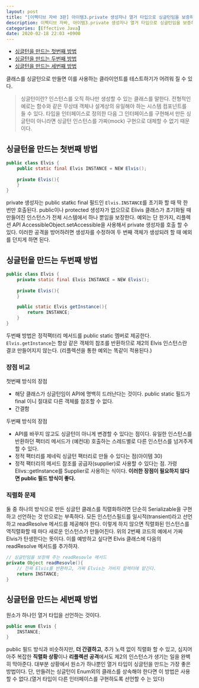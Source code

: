 ```yaml
---
layout: post
title: "[이펙티브 자바 3판] 아이템3.private 생성자나 열거 타입으로 싱글턴임을 보증하라."
description: 이펙티브 자바, 아이템3.private 생성자나 열거 타입으로 싱글턴임을 보증하라.
categories: [Effective Java]
date: 2020-02-18 22:03 +0900
---
```


<!-- TOC -->

- [싱글턴을 만드는 첫번째 방법](#싱글턴을-만드는-첫번째-방법)
- [싱글턴을 만드는 두번째 방법](#싱글턴을-만드는-두번째-방법)
- [싱글턴을 만드는 세번째 방법](#싱글턴을-만드는-세번째-방법)

<!-- /TOC -->
클래스를 싱글턴으로 만들면 이를 사용하는 클라이언트를 테스트하기가 어려워 질 수 있다. 
> 싱글턴이란? 인스턴스를 오직 하나만 생성할 수 있는 클래스를 말한다. 전형적인 예로는 함수와 같은 무상태 객체나 설계상의 유일해야 하는 시스템 컴포넌트를 들 수 있다.
타입을 인터페이스로 정의한 다음 그 인터페이스를 구현해서 만든 싱글턴이 아니라면 싱글턴 인스턴스를 가짜(mock) 구현으로 대체할 수 없기 때문이다.

## 싱글턴을 만드는 첫번째 방법
```java
public class Elvis {
    public static final Elvis INSTANCE = NEW Elvis();
    
    private Elvis(){
    }
}
```
private 생성자는 public statkc final 필드인 `Elvis.INSTANCE`를 초기화 할 때 딱 한 번만 호출된다.
public이나 protected 생성자가 없으므로 Elivis 클래스가 초기화될 때 만들어진 인스턴스가 전체 시스템에서 하나 뿐임을 보장한다.
예외는 단 한가지, 리플렉션 API AccessibleObject.setAccessible을 사용해서 private 생성자를 호출 할 수 있다.
이러한 공격을 방어하려면 생성자를 수정하여 두 번째 객체가 생성되려 할 때 예외를 던지게 하면 된다.


## 싱글턴을 만드는 두번째 방법
```java
public class Elvis {
    private static final Elvis INSTANCE = NEW Elvis();
    
    private Elvis(){
    }

    public static Elvis getInstance(){
        return INSTANCE;
    }
}
```
두번째 방법은 정적팩터리 메서드를 public static 멤버로 제공한다. `Elvis.getInstance`는 항상 같은 객체의 참조를 반환하므로 제2의 Elvis 인스턴스란 결코 만들어지지 않는다. (리플렉션을 통한 예외는 똑같이 적용된다.)


### 장점 비교
첫번째 방식의 장점
- 해당 클래스가 싱글턴임이 API에 명백히 드러난다는 것이다. public static 필드가 final 이니 절대로 다른 객체를 참조할 수 없다.
- 간결함

두번째 방식의 장점 
- API를 바꾸지 않고도 싱글턴이 아니게 변경할 수 있다는 점이다. 유일한 인스턴스를 반환하던 팩터리 메서드가 (예컨대) 호출하는 스레드별로 다른 인스턴스를 넘겨주게 할 수 있다.
- 정적 팩터리를 제네릭 싱글턴 팩터리로 만들 수 있다는 점(아이템 30)
- 정적 팩터리의 메서드 참조를 공급자(supplier)로 사용할 수 있다는 점. 가령 Elivs::getInstance를 Supplier<Elvis>로 사용하는 식이다. **이러한 장점이 필요하지 않다면 public 필드 방식이 좋다.**


### 직렬화 문제
둘 중 하나의 방식으로 만든 싱글턴 클래스를 직렬화하려면 단순히 Serializable을 구현하고 선언하는 것 만으로는 부족하다. 모든 인스턴스필드를 일시적(transient)라고 선언하고 readResolve 메서드를 제공해야 한다. 이렇게 하지 않으면 직렬화된 인스턴스를 역직렬화할 때 마다 새로운 인스턴스가 만들어진다. 위의 2번째 코드의 예에서 가짜 Elvis가 탄생한다는 뜻이다. 이를 예방하고 싶다면 Elvis 클래스에 다음의 readResolve 메서드를 추가하자.

```java
// 싱글턴임을 보장해 주는 readResovle 메서드
private Object readResovle(){
    // 진짜 Elvis를 반환하고, 가짜 Elvis는 가비지 컬렉터에 맡긴다.
    return INSTANCE;
}
```


## 싱글턴을 만드는 세번째 방법
원소가 하나인 열거 타입을 선언하는 것이다.
```java
public enum Elvis {
    INSTANCE;
}
```
public 필드 방식과 비슷하지만, **더 간결하고**, 추가 노력 없이 직렬화 할 수 있고, 심지어 아주 복잡한 **직렬화 상황**이나 **리플렉션 공격**에서도 제2의 인스턴스가 생기는 일을 완벽히 막아준다. 대부분 상황에서 원소가 하나뿐인 열거 타입이 싱글턴을 만드는 가장 좋은 방법이다. 단, 만들려는 싱글턴이 Enum외의 클래스를 상속해야 한다면 이 방법은 사용할 수 없다.(열거 타입이 다른 인터페이스를 구현하도록 선언할 수 는 있다)